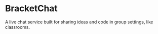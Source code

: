 # BracketChat
A live chat service built for sharing ideas and code in group settings, like classrooms.
